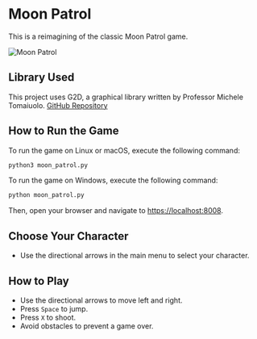 # Moon Patrol

This is a reimagining of the classic Moon Patrol game.

![Moon Patrol](https://user-images.githubusercontent.com/97694176/229169978-c5e886b0-a1b8-4a11-aa62-61a3f4c7ae22.png)

## Library Used

This project uses G2D, a graphical library written by Professor Michele Tomaiuolo. [GitHub Repository](https://github.com/tomamic/fondinfo)

## How to Run the Game

To run the game on Linux or macOS, execute the following command:

```bash
python3 moon_patrol.py
```

To run the game on Windows, execute the following command:

```bash
python moon_patrol.py
```

Then, open your browser and navigate to [https://localhost:8008](https://localhost:8008).

## Choose Your Character

- Use the directional arrows in the main menu to select your character.

## How to Play

- Use the directional arrows to move left and right.
- Press `Space` to jump.
- Press `X` to shoot.
- Avoid obstacles to prevent a game over.
